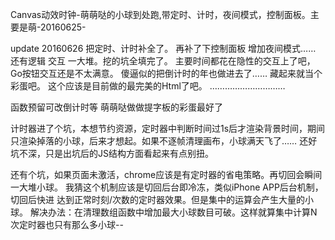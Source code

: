 Canvas动效时钟-萌萌哒的小球到处跑,带定时、计时，夜间模式，控制面板。主要是萌-20160625-

update 20160626
把定时、计时补全了。 再补了下控制面板 增加夜间模式…… 还有逻辑 交互 一大堆。挖的坑全填完了。
主要时间都花在隐性的交互上了吧，Go按钮交互还是不太满意。
傻逼似的把倒计时的年也做进去了…… 藏起来就当个彩蛋吧。
这个应该是目前做的最完美的Html了吧。
…………………………

函数预留可改倒计时等 萌萌哒做做提字板的彩蛋最好了

计时器进了个坑，本想节约资源，定时器中判断时间过1s后才渲染背景时间，期间只渲染掉落的小球，后来才想起。如果不逐帧清理画布，小球满天飞了…… 还好坑不深，只是出坑后的JS结构方面看起来有点别扭。


还有个坑，如果页面未激活，chrome应该是有定时器的省电策略。再切回会瞬间一大堆小球。
我猜这个机制应该是切回后台即冷冻，类似iPhone APP后台机制，切回后快进 达到正常时刻/次数的定时器效果。但是集中的运算会产生大量的小球。
解决办法：在清理数组函数中增加最大小球数目可破。这样就算集中计算N次定时器也只有那么多小球--